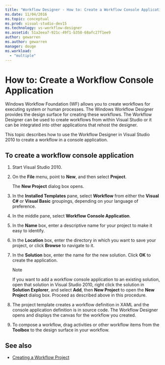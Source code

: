 ```yaml
---
title: "Workflow Designer - How to: Create a Workflow Console Application"
ms.date: 11/04/2016
ms.topic: conceptual
ms.prod: visual-studio-dev15
ms.technology: vs-workflow-designer
ms.assetid: 51a2eea7-921c-49f1-b358-68afc27f1ee9
author: gewarren
ms.author: gewarren
manager: douge
ms.workload:
  - "multiple"
---
```

# How to: Create a Workflow Console Application

Windows Workflow Foundation (WF) allows you to create workflows for executing system or human processes. The Windows Workflow Designer provides the design surface for creating these workflows. The Workflow Designer can be used to create workflows from within Visual Studio or it can be integrated into other applications that rehost the designer.

This topic describes how to use the Workflow Designer in Visual Studio 2010 to create a workflow in a console application.

## To create a workflow console application

1.  Start Visual Studio 2010.

2.  On the **File** menu, point to **New**, and then select **Project**.

     The **New Project** dialog box opens.

3.  In the **Installed Templates** pane, select **Workflow** from either the **Visual C#** or **Visual Basic** groupings, depending on your language of preference.

4.  In the middle pane, select **Workflow Console Application**.

5.  In the **Name** box, enter a descriptive name for your project to make it easy to identify.

6.  In the **Location** box, enter the directory in which you want to save your project, or click **Browse** to navigate to it.

7.  In the **Solution** box, enter the name for the new solution. Click **OK** to create the application.

    > [!NOTE]
    > If you want to add a workflow console application to an existing solution, open that solution in Visual Studio 2010, right click the solution in **Solution Explorer**, and select **Add**, then **New Project** to open the **New Project** dialog box. Proceed as described above in this procedure.

8.  The project template creates a workflow definition in XAML and the console application definition is in source code. The Workflow Designer opens and displays the canvas for the workflow you created.

9. To compose a workflow, drag activities or other workflow items from the **Toolbox** to the design surface in your workflow.

## See also

- [Creating a Workflow Project](../workflow-designer/creating-a-workflow-project.md)